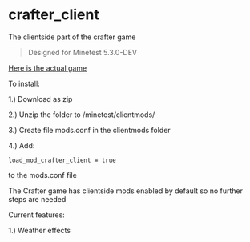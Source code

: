 # crafter_client
 The clientside part of the crafter game

 > Designed for Minetest 5.3.0-DEV

<a href="https://github.com/oilboi/Crafter"> Here is the actual game </a>

To install:

1.) Download as zip

2.) Unzip the folder to /minetest/clientmods/

3.) Create file mods.conf in the clientmods folder

4.) Add:

```
load_mod_crafter_client = true
```
to the mods.conf file

The Crafter game has clientside mods enabled by default so no further steps are needed


Current features:

1.) Weather effects
